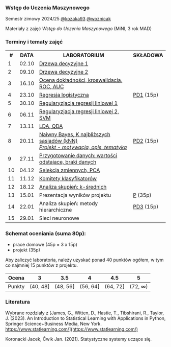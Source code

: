 ### Wstęp do Uczenia Maszynowego

Semestr zimowy 2024/25 [@kozaka93](https://github.com/kozaka93) [@woznicak](https://github.com/woznicak) 

Materiały z zajęć *Wstęp do Uczenia Maszynowego* (MiNI, 3 rok MAD)

### Terminy i tematy zajęć 
<div class="tg-wrap"><table><tbody>
  <tr>
     <th>#</th>
    <th>DATA</th>
    <th>LABORATORIUM</th>
    <th>SKŁADOWA</th>
  </tr>
  <tr>
    <td>1</td>
    <td>02.10</td>
    <td><a href="https://github.com/kozaka93/2024Z-MachineLearning/tree/main/labs/lab01">Drzewa decyzyjne 1</a></td>
    <td></td>
  </tr>
  <tr>
    <td>2</td>
    <td>09.10</td>
    <td><a href="https://github.com/kozaka93/2024Z-MachineLearning/tree/main/labs/lab02">Drzewa decyzyjne 2</a></td>
    <td></td>
  </tr>
  <tr>
    <td>3</td>
    <td>16.10</td>
    <td><a href="https://github.com/kozaka93/2024Z-MachineLearning/tree/main/labs/lab03">Ocena dokładności, kroswalidacja, ROC, AUC</a></td>
    <td></td>
  </tr>
  <tr>
    <td>4</td>
    <td>23.10</td>
    <td><a href="https://github.com/kozaka93/2024Z-MachineLearning/tree/main/labs/lab04">Regresja logistyczna</a></td>
    <td><a href="https://github.com/kozaka93/2024Z-MachineLearning/tree/main/homeworks/homework1">PD1</a> (15p)</td>
  </tr>
  <tr>
    <td>5</td>
    <td>30.10</td>
    <td><a href="https://github.com/kozaka93/2024Z-MachineLearning/tree/main/labs/lab05">Regularyzjacja regresji liniowej 1</a></td>
    <td></td>
  </tr>
  <tr>
    <td>6</td>
    <td>06.11</td>
    <td><a href="https://github.com/kozaka93/2024Z-MachineLearning/tree/main/labs/lab06">Regularyzjacja regresji liniowej 2, SVM</a></td>
    <td></td>
  </tr>
  <tr>
    <td>7</td>
    <td>13.11</td>
    <td><a href="https://github.com/kozaka93/2024Z-MachineLearning/tree/main/labs/lab07">LDA, QDA</a></td>
    <td></td>
  </tr>
  <tr>
    <td>8</td>
    <td>20.11</td>
    <td><a href="https://github.com/kozaka93/2024Z-MachineLearning/tree/main/labs/lab08">Naiwny Bayes, K najbliższych sąsiadów (kNN) </a><br><i><a href="https://github.com/kozaka93/2024Z-MachineLearning/tree/main/project">Projekt - motywacja, opis, tematyka</a></i></td>
    <td><a href="https://github.com/kozaka93/2024Z-MachineLearning/blob/main/homeworks/homework2/WUM_PD2.pdf">PD2</a> (15p)</td>
  </tr>
  <tr>
    <td>9</td>
    <td>27.11</td>
    <td><a href="https://github.com/kozaka93/2024Z-MachineLearning/tree/main/labs/lab09">Przygotowanie danych: wartości odstające, braki danych</a></td>
    <td></td>
  </tr>
  <tr>
    <td>10</td>
    <td>04.12</td>
    <td><a href="https://github.com/kozaka93/2024Z-MachineLearning/tree/main/labs/lab10">Selekcja zmiennych, PCA</a></td>
    <td></td>
  </tr>
  <tr>
    <td>11</td>
    <td>11.12</td>
    <td><a href="https://github.com/kozaka93/2024Z-MachineLearning/tree/main/labs/lab11">Komitety klasyfikatorów</a></td>
    <td></td>
  </tr>
  <tr>
    <td>12</td>
    <td>18.12</td>
    <td><a href="https://github.com/kozaka93/2024Z-MachineLearning/tree/main/labs/lab12">Analiza skupień: k-średnich</a></td>
    <td></td>
  </tr>
  <tr>
    <td>13</td>
    <td>15.01</td>
    <td>Prezentacja wyników projektu</td>
    <td><a href="https://github.com/kozaka93/2024Z-MachineLearning/tree/main/project">P</a> (35p)</td>
  </tr>
  <tr>
    <td>14</td>
    <td>22.01</td>
    <td>Analiza skupień: metody hierarchiczne</td>
    <td><a href="https://github.com/kozaka93/2024Z-MachineLearning/tree/main/homeworks/homework3">PD3</a> (15p)</td>
  </tr>
  <tr>
    <td>15</td>
    <td>29.01</td>
    <td>Sieci neuronowe</td>
    <td></td>
  </tr>
</tbody></table></div>


### Schemat oceniania (suma 80p):
- prace domowe (45p = 3 x 15p)
- projekt (35p)

Aby zaliczyć laboratoria, należy uzyskać ponad 40 punktów ogółem, w tym co najmniej 15 punktów z projektu.


| Ocena |  3 | 3.5 | 4 | 4.5 | 5 |
|:---:|:---:|:---:|:---:|:---:|:---:|
| Punkty   | (40, 48] | (48, 56] | (56, 64] | (64, 72] | (72, ∞) |


### Literatura

Wybrane rozdziały z [James, G., Witten, D., Hastie, T., Tibshirani, R., Taylor, J. (2023). An Introduction to Statistical Learning with Applications in Python, Springer Science+Business Media, New York. https://www.statlearning.com/](https://www.statlearning.com/)

Koronacki Jacek, Ćwik Jan. (2021). Statystyczne systemy uczące się.




